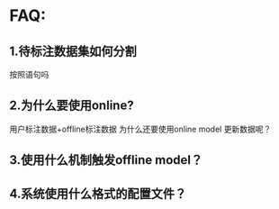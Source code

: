# FAQ:
## 1.待标注数据集如何分割
按照语句吗

## 2.为什么要使用online?
用户标注数据+offline标注数据 为什么还要使用online model 更新数据呢？

## 3.使用什么机制触发offline model？

## 4.系统使用什么格式的配置文件？